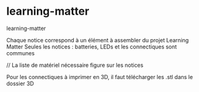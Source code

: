 # learning-matter
learning-matter

Chaque notice correspond à un élément à assembler du projet Learning Matter
Seules les notices : batteries, LEDs et les connectiques sont communes

// La liste de matériel nécessaire figure sur les notices

Pour les connectiques à imprimer en 3D, il faut télécharger les .stl dans le dossier 3D
